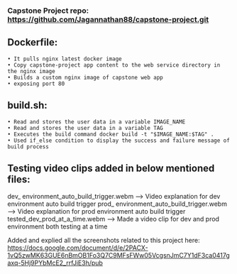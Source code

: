 ### Capstone Project repo: https://github.com/Jagannathan88/capstone-project.git
## Dockerfile: 
    • It pulls nginx latest docker image
    • Copy capstone-project app content to the web service directory in the nginx image 
    • Builds a custom nginx image of capstone web app
    • exposing port 80

## build.sh:
    • Read and stores the user data in a variable IMAGE_NAME
    • Read and stores the user data in a variable TAG
    • Executes the build command docker build -t "$IMAGE_NAME:$TAG" .
    • Used if_else condition to display the success and failure message of build process

## Testing video clips added in below mentioned files:
dev_ environment_auto_build_trigger.webm --> Video explanation for dev environment auto build trigger 
prod_ environment_auto_build_trigger.webm --> Video explanation for prod environment auto build trigger
tested_dev_prod_at_a_time.webm --> Made a video clip for dev and prod environment both testing at a time

Added and explied all the screenshots related to this project here: https://docs.google.com/document/d/e/2PACX-1vQ5zwMK63GUE6nBmOB1Fo3Q7C9MFsFWw05VcgsnJmC7Y1dF3ca0417gaxq-5Hj9PYbMcE2_rrfJiE3h/pub

